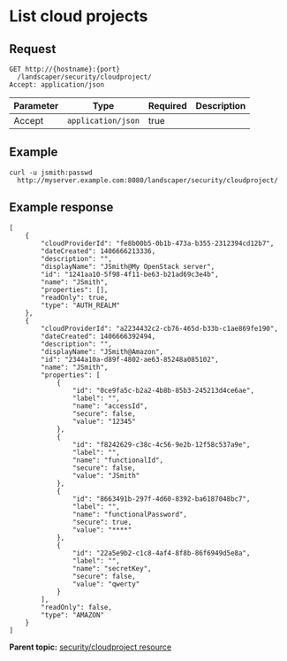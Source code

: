 # List cloud projects

## Request

```
GET http://{hostname}:{port}
  /landscaper/security/cloudproject/
Accept: application/json

```

|Parameter|Type|Required|Description|
|---------|----|--------|-----------|
|Accept|`application/json`|true| |

## Example

```
curl -u jsmith:passwd 
  http://myserver.example.com:8080/landscaper/security/cloudproject/
```

## Example response

```
[
    {
        "cloudProviderId": "fe8b00b5-0b1b-473a-b355-2312394cd12b7",
        "dateCreated": 1406666213336,
        "description": "",
        "displayName": "JSmith@My OpenStack server",
        "id": "1241aa10-5f98-4f11-be63-b21ad69c3e4b",
        "name": "JSmith",
        "properties": [],
        "readOnly": true,
        "type": "AUTH_REALM"
    },
    {
        "cloudProviderId": "a2234432c2-cb76-465d-b33b-c1ae869fe190",
        "dateCreated": 1406666392494,
        "description": "",
        "displayName": "JSmith@Amazon",
        "id": "2344a10a-d89f-4802-ae63-85248a085102",
        "name": "JSmith",
        "properties": [
            {
                "id": "0ce9fa5c-b2a2-4b8b-85b3-245213d4ce6ae",
                "label": "",
                "name": "accessId",
                "secure": false,
                "value": "12345"
            },
            {
                "id": "f8242629-c38c-4c56-9e2b-12f58c537a9e",
                "label": "",
                "name": "functionalId",
                "secure": false,
                "value": "JSmith"
            },
            {
                "id": "8663491b-297f-4d60-8392-ba6187048bc7",
                "label": "",
                "name": "functionalPassword",
                "secure": true,
                "value": "****"
            },
            {
                "id": "22a5e9b2-c1c8-4af4-8f8b-86f6949d5e8a",
                "label": "",
                "name": "secretKey",
                "secure": false,
                "value": "qwerty"
            }
        ],
        "readOnly": false,
        "type": "AMAZON"
    }
]
```

**Parent topic:** [security/cloudproject resource](../../com.ibm.edt.api.doc/topics/security_cloudproject_.md)

